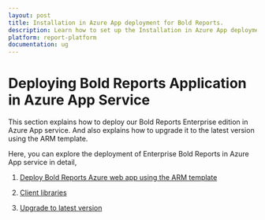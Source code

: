 ```yaml
---
layout: post
title: Installation in Azure App deployment for Bold Reports.
description: Learn how to set up the Installation in Azure App deployment for the Bold Reports Enterprise Edition.Learn how to set up the  Installation in Azure App deployment for the Bold Reports Enterprise Edition.Learn how to set up the  Installation in Azure App deployment for the Bold Reports Enterprise Edition.
platform: report-platform
documentation: ug
---
```


# Deploying Bold Reports Application in Azure App Service

This section explains how to deploy our Bold Reports Enterprise edition in Azure App service. And also explains how to upgrade it to the latest version using the ARM template.

Here, you can explore the deployment of Enterprise Bold Reports in Azure App service in detail,

1. [Deploy Bold Reports Azure web app using the ARM template](./using-arm-template/)

2. [Client libraries](./client-libraries/)

3. [Upgrade to latest version](./upgrade/)